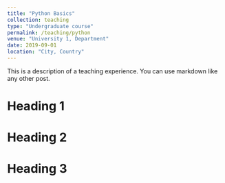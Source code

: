 ```yaml
---
title: "Python Basics"
collection: teaching
type: "Undergraduate course"
permalink: /teaching/python
venue: "University 1, Department"
date: 2019-09-01
location: "City, Country"
---
```


This is a description of a teaching experience. You can use markdown like any other post.

Heading 1
======

Heading 2
======

Heading 3
======